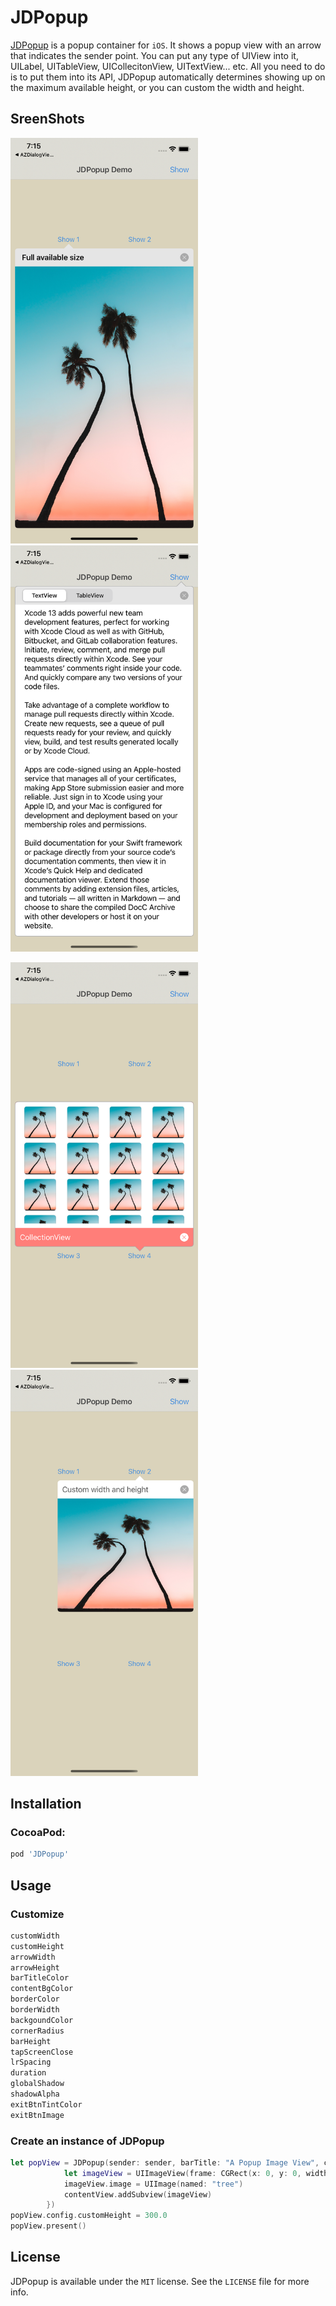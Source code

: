 # JDPopup
[JDPopup](https://github.com/jdleung/JDPopup) is a popup container for `iOS`. It shows a popup view with an arrow that indicates the sender point. You can put any type of UIView into it, UILabel, UITableView, UICollecitonView, UITextView... etc. All you need to do is to put them into its API, JDPopup automatically determines showing up on the maximum available height, or you can custom the width and height.

## SreenShots

<img src="Screenshots/sc_3.png" width="300" /> <img src="Screenshots/sc_2.png" width="300" /> 

<img src="Screenshots/sc_1.png" width="300" /> <img src="Screenshots/sc_4.png" width="300" /> 

## Installation


### CocoaPod:

```ruby
pod 'JDPopup'
```

## Usage

### Customize

```swift
customWidth
customHeight
arrowWidth
arrowHeight
barTitleColor
contentBgColor
borderColor
borderWidth
backgoundColor
cornerRadius
barHeight
tapScreenClose
lrSpacing
duration
globalShadow
shadowAlpha
exitBtnTintColor
exitBtnImage
```

### Create an instance of JDPopup

```swift
let popView = JDPopup(sender: sender, barTitle: "A Popup Image View", contentViewAdapter: { contentView in
            let imageView = UIImageView(frame: CGRect(x: 0, y: 0, width: contentView.frame.width, height: contentView.frame.height)
            imageView.image = UIImage(named: "tree")
            contentView.addSubview(imageView)
        })
popView.config.customHeight = 300.0
popView.present()
```



## License

JDPopup is available under the `MIT` license. See the `LICENSE` file for more info.
